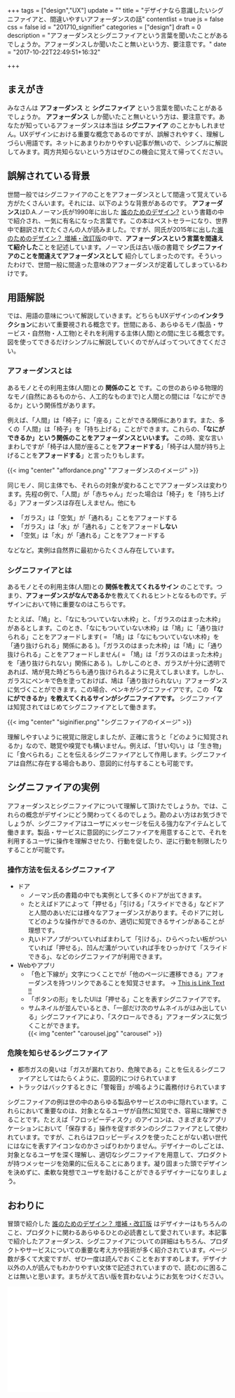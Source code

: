 +++
tags = ["design","UX"]
update = ""
title = "デザイナなら意識したいシグニファイアと、間違いやすいアフォーダンスの話"
contentlist = true
js = false
css = false
id = "201710_signifier"
categories = ["design"]
draft = 0
description = "アフォーダンスとシグニファイアという言葉を聞いたことがあるでしょうか。アフォーダンスしか聞いたこと無いという方、要注意です。"
date = "2017-10-22T22:49:51+16:32"

+++


## まえがき
みなさんは **アフォーダンス** と **シグニファイア** という言葉を聞いたことがあるでしょうか。 <b>アフォーダンス</b> しか聞いたこと無いという方は、要注意です。あなたが知っているアフォーダンスは本当は <b>シグニファイア</b> のことかもしれません。UXデザインにおける重要な概念であるのですが、誤解されやすく、理解しづらい用語です。ネットにあまりわかりやすい記事が無いので、シンプルに解説してみます。両方共知らないという方はぜひこの機会に覚えて帰ってください。


## 誤解されている背景
世間一般ではシグニファイアのことをアフォーダンスとして間違って覚えている方がたくさんいます。それには、以下のような背景があるのです。
<b>アフォーダンス</b>はD.A.ノーマン氏が1990年に出した [誰のためのデザイン?](https://www.amazon.co.jp/dp/478850362X/ref=cm_sw_r_tw_dp_x_.Vl5zbYK2K00R) という書籍の中で紹介され、一気に有名になった言葉です。この本はベストセラーになり、世界中で翻訳されてたくさんの人が読みました。ですが、同氏が2015年に出した[誰のためのデザイン？ 増補・改訂版](http://amzn.to/2yAmeln)の中で、<b>アフォーダンスという言葉を間違えて紹介した</b>ことを記述しています。ノーマン氏は古い版の書籍で **シグニファイアのことを間違えてアフォーダンスとして** 紹介してしまったのです。そういったわけで、世間一般に間違った意味のアフォーダンスが定着してしまっているわけです。


## 用語解説
では、用語の意味について解説していきます。どちらもUXデザインの<b>インタラクション</b>において重要視される概念です。世間にある、あらゆるモノ(製品・サービス・自然物・人工物)とそれを利用する主体(人間)との間に生じる概念です。図を使ってできるだけシンプルに解説していくのでがんばってついてきてください。

### アフォーダンスとは
あるモノとその利用主体(人間)との **関係のこと** です。この世のあらゆる物理的なモノ(自然にあるものから、人工的なものまで)と人間との間には「なにができるか」という関係性があります。

例えば、「人間」は「椅子」に「座る」ことができる関係にあります。また、多くの「人間」は「椅子」を「持ち上げる」ことができます。これらの、**「なにができるか」という関係のことをアフォーダンスといいます。** この時、変な言いまわしですが「椅子は人間が座ることを<b>アフォードする</b>」「椅子は人間が持ち上げることを<b>アフォードする</b>」と言ったりもします。

{{< img "center" "affordance.png" "アフォーダンスのイメージ" >}}

同じモノ、同じ主体でも、それらの対象が変わることでアフォーダンスは変わります。先程の例で、「人間」が「赤ちゃん」だった場合は「椅子」を「持ち上げる」アフォーダンスは存在しえません。他にも

- 「ガラス」は「空気」が「通れる」ことをアフォードする
- 「ガラス」は「水」が「通れる」ことをアフォード<b>しない</b>
- 「空気」は「水」が「通れる」ことをアフォードする

などなど。実例は自然界に最初からたくさん存在しています。

### シグニファイアとは
あるモノとその利用主体(人間)との **関係を教えてくれるサイン** のことです。つまり、<b>アフォーダンスがなんであるか</b>を教えてくれるヒントとなるものです。デザインにおいて特に重要なのはこちらです。

たとえば、「鳩」と、「なにもついていない木枠」と、「ガラスのはまった木枠」があるとします。このとき、「なにもついていない木枠」は「鳩」に「通り抜けられる」ことをアフォードします( = 「鳩」は「なにもついていない木枠」を「通り抜けられる」関係にある )。「ガラスのはまった木枠」は「鳩」に「通り抜けられる」ことをアフォードしません( = 「鳩」は「ガラスのはまった木枠」を「通り抜けられない」関係にある )。しかしこのとき、ガラスが十分に透明であれば、鳩が見た時どちらも通り抜けられるように見えてしまいます。しかし、ガラスにペンキで色を塗っておけば、鳩は「通り抜けられない」アフォーダンスに気づくことができます。この場合、ペンキがシグニファイアです。この **「なにができるか」を教えてくれるサインがシグニファイアです。** シグニファイアは知覚されてはじめてシグニファイアとして働きます。

{{< img "center" "siginifier.png" "シグニファイアのイメージ" >}}

理解しやすいように視覚に限定しましたが、正確に言うと「どのように知覚されるか」なので、聴覚や嗅覚でも構いません。例えば、「甘い匂い」は「生き物」に「食べられる」ことを伝えるシグニファイアとして作用します。シグニファイアは自然に存在する場合もあり、意図的に付与することも可能です。


## シグニファイアの実例
アフォーダンスとシグニファイアについて理解して頂けたでしょうか。では、これらの概念がデザインにどう関わってくるのでしょう。勘のよい方はお気づきでしょうが、シグニファイアはユーザにメッセージを伝える強力なアイテムとして働きます。製品・サービスに意図的にシグニファイアを用意することで、それを利用するユーザに操作を理解させたり、行動を促したり、逆に行動を制限したりすることが可能です。

### 操作方法を伝えるシグニファイア
- ドア
    - ノーマン氏の書籍の中でも実例として多くのドアが出てきます。
    - たとえばドアによって「押せる」「引ける」「スライドできる」などドアと人間のあいだには様々なアフォーダンスがあります。そのドアに対してどのような操作ができるのか、適切に知覚できるサインがあることが理想です。
    - 丸いドアノブがついていればまわして「引ける」、ひらべったい板がついていれば「押せる」、凹んだ溝がついていれば手をひっかけて「スライドできる」、などのシグニファイアが利用できます。
- Webやアプリ
    - 「色と下線が」文字につくことでが「他のページに遷移できる」アフォーダンスを持つリンクであることを知覚させます。 → [This is Link Text !!](https://twitter.com/psephopaiktes)
    - 「ボタンの形」をしたUIは「押せる」ことを表すシグニファイアです。
    - サムネイルが並んでいるとき、「一部だけ次のサムネイルがはみ出している」シグニファイアにより、「スクロールできる」アフォーダンスに気づくことができます。  
    {{< img "center" "carousel.jpg" "carousel" >}}

### 危険を知らせるシグニファイア
- 都市ガスの臭いは「ガスが漏れており、危険である」ことを伝えるシグニファイアとしてはたらくように、意図的につけられています
- トラックはバックするときに「警報音」が鳴るように義務付けられています

シグニファイアの例は世の中のあらゆる製品やサービスの中に隠れています。これらにおいて重要なのは、対象となるユーザが自然に知覚でき、容易に理解できることです。たとえば「フロッピーディスク」のアイコンは、さまざまなアプリケーションにおいて「保存する」操作を促すボタンのシグニファイアとして使われています。ですが、これらはフロッピーディスクを使ったことがない若い世代にはなにを表すアイコンなのかさっぱりわかりません。デザイナーのしごとは、対象となるユーザを深く理解し、適切なシグニファイアを用意して、プロダクトが持つメッセージを効果的に伝えることにあります。凝り固まった頭でデザインを決めずに、柔軟な発想でユーザを助けることができるデザイナーになりましょう。



## おわりに
冒頭で紹介した [誰のためのデザイン？ 増補・改訂版](http://amzn.to/2yAmeln) はデザイナーはもちろんのこと、プロダクトに関わるあらゆるひとの必読書として愛されています。本記事で紹介したアフォーダンス、シグニファイアについての詳細はもちろん、プロダクトやサービスについての重要な考え方や技術が多く紹介されています。ページ数が多くて大変ですが、ぜひ一度は読んでおくことをおすすめします。デザイナ以外の人が読んでもわかりやすい文体で記述されていますので、読むのに困ることは無いと思います。まちがえて古い版を買わないようにお気をつけください。

<iframe style="width:120px;height:240px;" marginwidth="0" marginheight="0" scrolling="no" frameborder="0" src="//rcm-fe.amazon-adsystem.com/e/cm?lt1=_blank&bc1=000000&IS2=1&bg1=FFFFFF&fc1=000000&lc1=0000FF&t=psephopaiktes-22&o=9&p=8&l=as4&m=amazon&f=ifr&ref=as_ss_li_til&asins=4788514346&linkId=a2ea9d4a5edf2db9de71a7bea0a056dd"></iframe>
